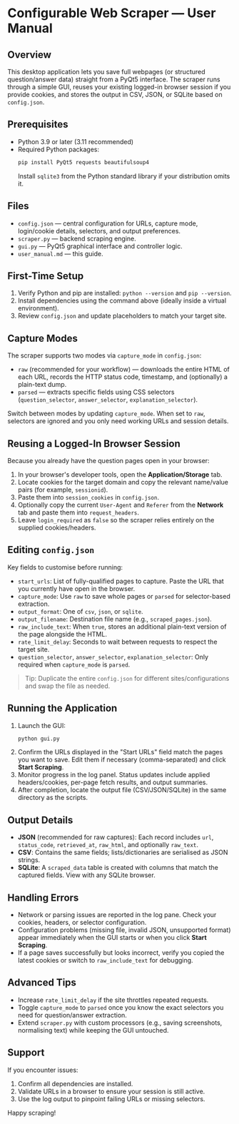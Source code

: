 ﻿# Configurable Web Scraper — User Manual

## Overview
This desktop application lets you save full webpages (or structured question/answer data) straight from a PyQt5 interface. The scraper runs through a simple GUI, reuses your existing logged-in browser session if you provide cookies, and stores the output in CSV, JSON, or SQLite based on `config.json`.

## Prerequisites
- Python 3.9 or later (3.11 recommended)
- Required Python packages:
  ```bash
  pip install PyQt5 requests beautifulsoup4
  ```
  Install `sqlite3` from the Python standard library if your distribution omits it.

## Files
- `config.json` — central configuration for URLs, capture mode, login/cookie details, selectors, and output preferences.
- `scraper.py` — backend scraping engine.
- `gui.py` — PyQt5 graphical interface and controller logic.
- `user_manual.md` — this guide.

## First-Time Setup
1. Verify Python and pip are installed: `python --version` and `pip --version`.
2. Install dependencies using the command above (ideally inside a virtual environment).
3. Review `config.json` and update placeholders to match your target site.

## Capture Modes
The scraper supports two modes via `capture_mode` in `config.json`:
- `raw` (recommended for your workflow) — downloads the entire HTML of each URL, records the HTTP status code, timestamp, and (optionally) a plain-text dump.
- `parsed` — extracts specific fields using CSS selectors (`question_selector`, `answer_selector`, `explanation_selector`).

Switch between modes by updating `capture_mode`. When set to `raw`, selectors are ignored and you only need working URLs and session details.

## Reusing a Logged-In Browser Session
Because you already have the question pages open in your browser:
1. In your browser's developer tools, open the **Application/Storage** tab.
2. Locate cookies for the target domain and copy the relevant name/value pairs (for example, `sessionid`).
3. Paste them into `session_cookies` in `config.json`.
4. Optionally copy the current `User-Agent` and `Referer` from the **Network** tab and paste them into `request_headers`.
5. Leave `login_required` as `false` so the scraper relies entirely on the supplied cookies/headers.

## Editing `config.json`
Key fields to customise before running:
- `start_urls`: List of fully-qualified pages to capture. Paste the URL that you currently have open in the browser.
- `capture_mode`: Use `raw` to save whole pages or `parsed` for selector-based extraction.
- `output_format`: One of `csv`, `json`, or `sqlite`.
- `output_filename`: Destination file name (e.g., `scraped_pages.json`).
- `raw_include_text`: When `true`, stores an additional plain-text version of the page alongside the HTML.
- `rate_limit_delay`: Seconds to wait between requests to respect the target site.
- `question_selector`, `answer_selector`, `explanation_selector`: Only required when `capture_mode` is `parsed`.

> Tip: Duplicate the entire `config.json` for different sites/configurations and swap the file as needed.

## Running the Application
1. Launch the GUI:
   ```bash
   python gui.py
   ```
2. Confirm the URLs displayed in the "Start URLs" field match the pages you want to save. Edit them if necessary (comma-separated) and click **Start Scraping**.
3. Monitor progress in the log panel. Status updates include applied headers/cookies, per-page fetch results, and output summaries.
4. After completion, locate the output file (CSV/JSON/SQLite) in the same directory as the scripts.

## Output Details
- **JSON** (recommended for raw captures): Each record includes `url`, `status_code`, `retrieved_at`, `raw_html`, and optionally `raw_text`.
- **CSV**: Contains the same fields; lists/dictionaries are serialised as JSON strings.
- **SQLite**: A `scraped_data` table is created with columns that match the captured fields. View with any SQLite browser.

## Handling Errors
- Network or parsing issues are reported in the log pane. Check your cookies, headers, or selector configuration.
- Configuration problems (missing file, invalid JSON, unsupported format) appear immediately when the GUI starts or when you click **Start Scraping**.
- If a page saves successfully but looks incorrect, verify you copied the latest cookies or switch to `raw_include_text` for debugging.

## Advanced Tips
- Increase `rate_limit_delay` if the site throttles repeated requests.
- Toggle `capture_mode` to `parsed` once you know the exact selectors you need for question/answer extraction.
- Extend `scraper.py` with custom processors (e.g., saving screenshots, normalising text) while keeping the GUI untouched.

## Support
If you encounter issues:
1. Confirm all dependencies are installed.
2. Validate URLs in a browser to ensure your session is still active.
3. Use the log output to pinpoint failing URLs or missing selectors.

Happy scraping!
